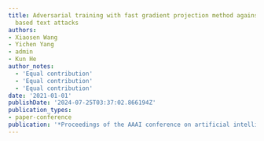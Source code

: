 ```yaml
---
title: Adversarial training with fast gradient projection method against synonym substitution
  based text attacks
authors:
- Xiaosen Wang 
- Yichen Yang 
- admin 
- Kun He
author_notes:
  - 'Equal contribution'
  - 'Equal contribution'
  - 'Equal contribution'
date: '2021-01-01'
publishDate: '2024-07-25T03:37:02.866194Z'
publication_types:
- paper-conference
publication: '*Proceedings of the AAAI conference on artificial intelligence*'
---
```

